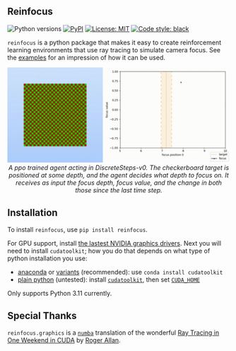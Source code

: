 Reinfocus
------------------

![Python versions](https://img.shields.io/pypi/pyversions/reinfocus)
[![PyPI](https://img.shields.io/pypi/v/reinfocus)](https://pypi.org/project/reinfocus/)
[![License: MIT](https://img.shields.io/badge/license-MIT-blue.svg)](
    https://github.com/jeffwhunter/reinfocus/blob/main/LICENSE)
[![Code style: black](https://img.shields.io/badge/code%20style-black-000000.svg)](
    https://github.com/psf/black)

`reinfocus` is a python package that makes it easy to create reinforcement learning
environments that use ray tracing to simulate camera focus. See the
[examples](https://github.com/jeffwhunter/reinfocus/examples) for an impression of how it
can be used.

<p align="center">
    <img src="./ppo-DiscreteSteps-v0.gif">
    <br/>
    <em>
        A ppo trained agent acting in DiscreteSteps-v0. The checkerboard target is
        positioned at some depth, and the agent decides what depth to focus on. It
        receives as input the focus depth, focus value, and the change in both those since
        the last time step.
    </em>
</p>

Installation
------------------
To install `reinfocus`, use `pip install reinfocus`.

For GPU support, install
[the lastest NVIDIA graphics drivers](https://www.nvidia.com/Download/index.aspx). Next
you will need to install `cudatoolkit`; how you do that depends on what type of python
installation you use:
 * [anaconda](https://www.anaconda.com/) or
 [variants](https://docs.anaconda.com/free/miniconda/) (recommended): use
 `conda install cudatoolkit`
 * [plain python](https://www.python.org/downloads/release/python-3110/) (untested):
 install [`cudatoolkit`](https://developer.nvidia.com/cuda-downloads), then set
 [`CUDA_HOME`](
    https://numba.readthedocs.io/en/stable/cuda/overview.html#cudatoolkit-lookup)

Only supports Python 3.11 currently.

Special Thanks
------------------
`reinfocus.graphics` is a [`numba`](
https://numba.readthedocs.io/en/stable/cuda/index.html) translation of the wonderful [Ray
Tracing in One Weekend in CUDA](https://github.com/rogerallen/raytracinginoneweekendincuda
) by [Roger Allan](https://github.com/rogerallen).